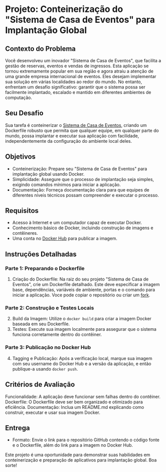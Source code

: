 # Projeto: Conteinerização do "Sistema de Casa de Eventos" para Implantação Global

## Contexto do Problema

Você desenvolveu um inovador "Sistema de Casa de Eventos", que facilita a gestão de reservas, eventos e vendas de ingressos. Esta aplicação se tornou extremamente popular em sua região e agora atraiu a atenção de uma grande empresa internacional de eventos. Eles desejam implementar sua solução em várias localidades ao redor do mundo. No entanto, enfrentam um desafio significativo: garantir que o sistema possa ser facilmente implantado, escalado e mantido em diferentes ambientes de computação.

## Seu Desafio

Sua tarefa é conteinerizar o [Sistema de Casa de Eventos](https://github.com/roofranklin/casa-de-eventos-react), criando um Dockerfile robusto que permita que qualquer equipe, em qualquer parte do mundo, possa implantar e executar sua aplicação com facilidade, independentemente da configuração do ambiente local deles.

## Objetivos

* Conteinerização: Prepare seu "Sistema de Casa de Eventos" para implantação global usando Docker.
* Simplicidade: Assegure que o processo de implantação seja simples, exigindo comandos mínimos para iniciar a aplicação.
* Documentação: Forneça documentação clara para que equipes de diferentes níveis técnicos possam compreender e executar o processo.

## Requisitos

* Acesso à Internet e um computador capaz de executar Docker.
* Conhecimento básico de Docker, incluindo construção de imagens e contêineres.
* Uma conta no [Docker Hub](https://hub.docker.com/) para publicar a imagem.

## Instruções Detalhadas

### Parte 1: Preparando o Dockerfile
1. Criação do Dockerfile: Na raiz do seu projeto "Sistema de Casa de Eventos", crie um Dockerfile detalhado. Este deve especificar a imagem base, dependências, variáveis de ambiente, portas e o comando para iniciar a aplicação. Voce pode copiar o repositório ou criar um [fork](https://github.com/roofranklin/casa-de-eventos-react/fork).

### Parte 2: Construção e Testes Locais
2. Build da Imagem: Utilize o `docker build` para criar a imagem Docker baseada em seu Dockerfile.
3. Testes: Execute sua imagem localmente para assegurar que o sistema funciona corretamente dentro do contêiner.

### Parte 3: Publicação no Docker Hub
4. Tagging e Publicação: Após a verificação local, marque sua imagem com seu username do Docker Hub e a versão da aplicação, e então publique-a usando `docker push`.

## Critérios de Avaliação

Funcionalidade: A aplicação deve funcionar sem falhas dentro do contêiner.
Dockerfile: O Dockerfile deve ser bem organizado e otimizado para eficiência.
Documentação: Inclua um README.md explicando como construir, executar e usar sua imagem Docker.


## Entrega

* Formato: Envie o link para o repositório GitHub contendo o código fonte e o Dockerfile, além do link para a imagem no Docker Hub.

Este projeto é uma oportunidade para demonstrar suas habilidades em conteinerização e preparação de aplicativos para implantação global. Boa sorte!